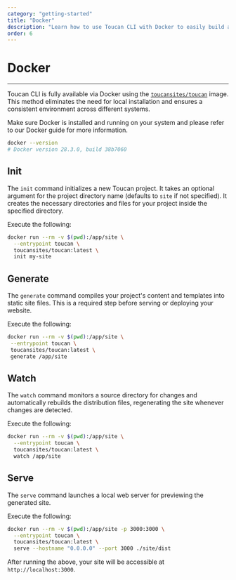 ```yaml
---
category: "getting-started"
title: "Docker"
description: "Learn how to use Toucan CLI with Docker to easily build and deploy static sites on any system"
order: 6
---
```




# Docker
---

Toucan CLI is fully available via Docker using the [`toucansites/toucan`](https://hub.docker.com/repository/docker/toucansites/toucan/general) image. This method eliminates the need for local installation and ensures a consistent environment across different systems.

Make sure Docker is installed and running on your system and please refer to our Docker guide for more information.

```sh
docker --version
# Docker version 28.3.0, build 38b7060
```

## Init

The `init` command initializes a new Toucan project. It takes an optional argument for the project directory name (defaults to `site` if not specified). It creates the necessary directories and files for your project inside the specified directory.

Execute the following:

```sh
docker run --rm -v $(pwd):/app/site \
  --entrypoint toucan \
  toucansites/toucan:latest \
  init my-site
```

## Generate

The `generate` command compiles your project's content and templates into static site files. This is a required step before serving or deploying your website.

Execute the following:

```sh
docker run --rm -v $(pwd):/app/site \
 --entrypoint toucan \
 toucansites/toucan:latest \
 generate /app/site
```

## Watch

The `watch` command monitors a source directory for changes and automatically rebuilds the distribution files, regenerating the site whenever changes are detected.

Execute the following:

```sh
docker run --rm -v $(pwd):/app/site \
  --entrypoint toucan \
  toucansites/toucan:latest \
  watch /app/site
```

## Serve

The `serve` command launches a local web server for previewing the generated site.

Execute the following:

```sh
docker run --rm -v $(pwd):/app/site -p 3000:3000 \
  --entrypoint toucan \
  toucansites/toucan:latest \
  serve --hostname "0.0.0.0" --port 3000 ./site/dist
```

After running the above, your site will be accessible at `http://localhost:3000`.

